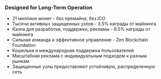 ### Designed for Long-Term Operation
- 21 миллион монет - без премайна, без ICO
- Тысячи активных защищенных узлов - 3.5% награды от майнинга
- Казна для разработки, поддержки, рекламы - 8.5% награды от майнинга
- Сильная команда и эффективное управление - Zen Blockchain Foundation
- Кошельки и международная поддержка пользователей
- Масштабная реклама с индивидуальным подходом к разным рынкам
- Защищенные узлы предоставляют устойчивую, распределенную сеть
